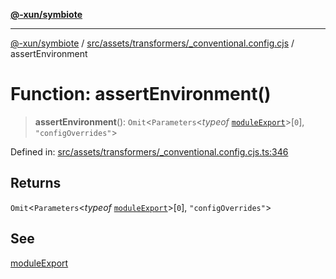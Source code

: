 [**@-xun/symbiote**](../../../../../README.md)

***

[@-xun/symbiote](../../../../../README.md) / [src/assets/transformers/\_conventional.config.cjs](../README.md) / assertEnvironment

# Function: assertEnvironment()

> **assertEnvironment**(): `Omit`\<`Parameters`\<*typeof* [`moduleExport`](moduleExport.md)\>\[`0`\], `"configOverrides"`\>

Defined in: [src/assets/transformers/\_conventional.config.cjs.ts:346](https://github.com/Xunnamius/symbiote/blob/c906eda89d66141c6f3c16d7f7097163c518f8e6/src/assets/transformers/_conventional.config.cjs.ts#L346)

## Returns

`Omit`\<`Parameters`\<*typeof* [`moduleExport`](moduleExport.md)\>\[`0`\], `"configOverrides"`\>

## See

[moduleExport](moduleExport.md)
